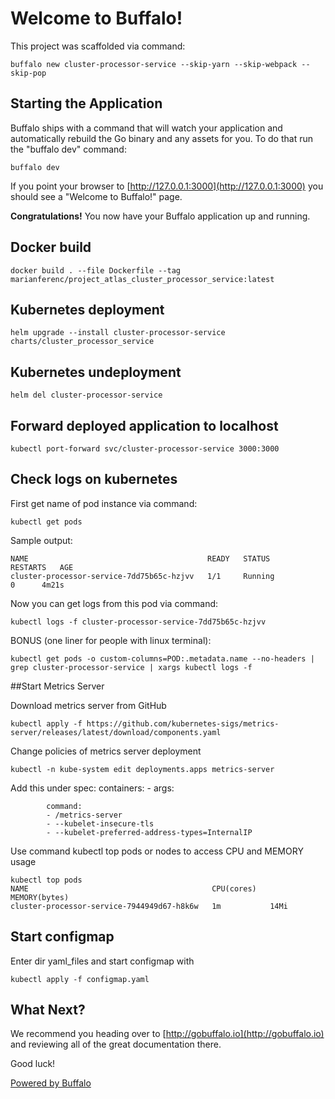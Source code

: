 # Welcome to Buffalo!

This project was scaffolded via command:

	buffalo new cluster-processor-service --skip-yarn --skip-webpack --skip-pop

## Starting the Application

Buffalo ships with a command that will watch your application and automatically rebuild the Go binary and any assets for you. To do that run the "buffalo dev" command:

	buffalo dev

If you point your browser to [http://127.0.0.1:3000](http://127.0.0.1:3000) you should see a "Welcome to Buffalo!" page.

**Congratulations!** You now have your Buffalo application up and running.

## Docker build

    docker build . --file Dockerfile --tag marianferenc/project_atlas_cluster_processor_service:latest
	
## Kubernetes deployment

	helm upgrade --install cluster-processor-service charts/cluster_processor_service
	
## Kubernetes undeployment

    helm del cluster-processor-service
    
## Forward deployed application to localhost

    kubectl port-forward svc/cluster-processor-service 3000:3000
    
## Check logs on kubernetes
First get name of pod instance via command:

    kubectl get pods

Sample output:

```
NAME                                        READY   STATUS              RESTARTS   AGE
cluster-processor-service-7dd75b65c-hzjvv   1/1     Running               0      4m21s
```

Now you can get logs from this pod via command:

    kubectl logs -f cluster-processor-service-7dd75b65c-hzjvv
    
BONUS (one liner for people with linux terminal):
 
    kubectl get pods -o custom-columns=POD:.metadata.name --no-headers | grep cluster-processor-service | xargs kubectl logs -f

##Start Metrics Server

Download metrics server from GitHub

    kubectl apply -f https://github.com/kubernetes-sigs/metrics-server/releases/latest/download/components.yaml

Change policies of metrics server deployment
    
    kubectl -n kube-system edit deployments.apps metrics-server

Add this under spec: containers: - args:

            command:
            - /metrics-server
            - --kubelet-insecure-tls
            - --kubelet-preferred-address-types=InternalIP
            
Use command kubectl top pods or nodes to access CPU and MEMORY usage

    kubectl top pods
    NAME                                         CPU(cores)   MEMORY(bytes)
    cluster-processor-service-7944949d67-h8k6w   1m           14Mi

## Start configmap

Enter dir yaml_files and start configmap with
    
    kubectl apply -f configmap.yaml

## What Next?

We recommend you heading over to [http://gobuffalo.io](http://gobuffalo.io) and reviewing all of the great documentation there.

Good luck!

[Powered by Buffalo](http://gobuffalo.io)
